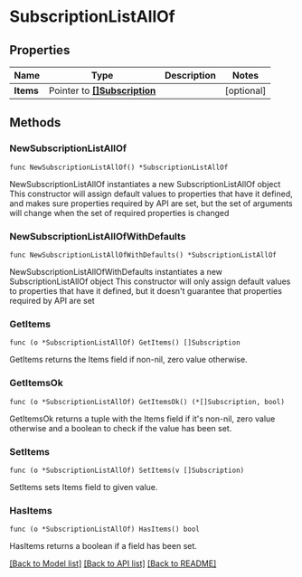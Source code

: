 # SubscriptionListAllOf

## Properties

Name | Type | Description | Notes
------------ | ------------- | ------------- | -------------
**Items** | Pointer to [**[]Subscription**](Subscription.md) |  | [optional] 

## Methods

### NewSubscriptionListAllOf

`func NewSubscriptionListAllOf() *SubscriptionListAllOf`

NewSubscriptionListAllOf instantiates a new SubscriptionListAllOf object
This constructor will assign default values to properties that have it defined,
and makes sure properties required by API are set, but the set of arguments
will change when the set of required properties is changed

### NewSubscriptionListAllOfWithDefaults

`func NewSubscriptionListAllOfWithDefaults() *SubscriptionListAllOf`

NewSubscriptionListAllOfWithDefaults instantiates a new SubscriptionListAllOf object
This constructor will only assign default values to properties that have it defined,
but it doesn't guarantee that properties required by API are set

### GetItems

`func (o *SubscriptionListAllOf) GetItems() []Subscription`

GetItems returns the Items field if non-nil, zero value otherwise.

### GetItemsOk

`func (o *SubscriptionListAllOf) GetItemsOk() (*[]Subscription, bool)`

GetItemsOk returns a tuple with the Items field if it's non-nil, zero value otherwise
and a boolean to check if the value has been set.

### SetItems

`func (o *SubscriptionListAllOf) SetItems(v []Subscription)`

SetItems sets Items field to given value.

### HasItems

`func (o *SubscriptionListAllOf) HasItems() bool`

HasItems returns a boolean if a field has been set.


[[Back to Model list]](../README.md#documentation-for-models) [[Back to API list]](../README.md#documentation-for-api-endpoints) [[Back to README]](../README.md)


